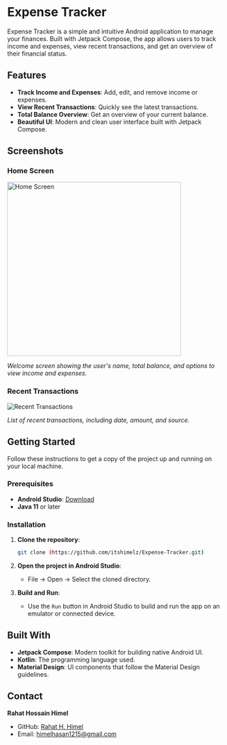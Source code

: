 # Expense Tracker

Expense Tracker is a simple and intuitive Android application to manage your finances. Built with Jetpack Compose, the app allows users to track income and expenses, view recent transactions, and get an overview of their financial status.

## Features

- **Track Income and Expenses**: Add, edit, and remove income or expenses.
- **View Recent Transactions**: Quickly see the latest transactions.
- **Total Balance Overview**: Get an overview of your current balance.
- **Beautiful UI**: Modern and clean user interface built with Jetpack Compose.

## Screenshots

### Home Screen

<img src="/home_screen.png" alt="Home Screen" width="400"/>

*Welcome screen showing the user's name, total balance, and options to view income and expenses.*

### Recent Transactions

![Recent Transactions](screenshots/transactions_list.png)

*List of recent transactions, including date, amount, and source.*

## Getting Started

Follow these instructions to get a copy of the project up and running on your local machine.

### Prerequisites

- **Android Studio**: [Download](https://developer.android.com/studio)
- **Java 11** or later

### Installation

1. **Clone the repository**:
    ```bash
    git clone (https://github.com/itshimelz/Expense-Tracker.git)
    ```
2. **Open the project in Android Studio**:
    - File -> Open -> Select the cloned directory.

3. **Build and Run**:
    - Use the `Run` button in Android Studio to build and run the app on an emulator or connected device.

## Built With

- **Jetpack Compose**: Modern toolkit for building native Android UI.
- **Kotlin**: The programming language used.
- **Material Design**: UI components that follow the Material Design guidelines.

## Contact

**Rahat Hossain Himel**  
- GitHub: [Rahat H. Himel](https://github.com/itshimelz)
- Email: himelhasan1215@gmail.com

